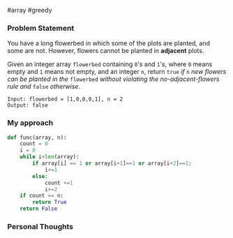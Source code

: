 #array #greedy

### Problem Statement
You have a long flowerbed in which some of the plots are planted, and some are not. However, flowers cannot be planted in **adjacent** plots.

Given an integer array `flowerbed` containing `0`'s and `1`'s, where `0` means empty and `1` means not empty, and an integer `n`, return `true` _if_ `n` _new flowers can be planted in the_ `flowerbed` _without violating the no-adjacent-flowers rule and_ `false` _otherwise_.

```Example
Input: flowerbed = [1,0,0,0,1], n = 2
Output: false
```

### My approach
```Python
def func(array, n):
    count = 0
    i = 0
    while i<len(array):
        if array[i] == 1 or array[i+1]==1 or array[i+2]==1:
            i+=1
        else:
            count +=1
            i+=2
    if count == n:
        return True
    return False
```


### Personal Thoughts

